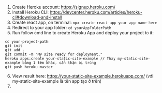 1. Create Heroku account: https://signup.heroku.com/
2. Install Heroku CLI: https://devcenter.heroku.com/articles/heroku-cli#download-and-install
3. Create react app, on terminal: ```npx create-react-app your-app-name-here```
4. Redirect to your app folder: ```cd yourAppFolderPath```
5. Run follow cmd line to create Heroku App and deploy your project to it:
```
cd your-project-path
git init
git add .
git commit -m "My site ready for deployment."
heroku apps:create your-static-site-example // Thay my-static-site-example bằng 1 tên khác, cẩn thận bị trùng
git push heroku master
```
6. View result here: https://your-static-site-example.herokuapp.com/ (với my-static-site-example là tên app tạo ở trên)
7. 
